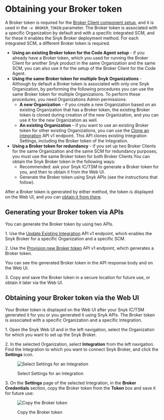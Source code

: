 # Obtaining your Broker token

A Broker token is required for the [Broker Client component setup](../step-5-setting-up-the-broker-client/step-5.2a-running-the-broker-client-without-the-code-snippet-display/), and it is used in the `-e BROKER_TOKEN` parameter. The Broker token is associated with a specific Organization by default and with a specific integrated SCM, and for these it enables the Snyk Broker deployment method. For each integrated SCM, a different Broker token is required.

* **Using an existing Broker token for the Code Agent setup** - if you already have a Broker token, which you used for running the Broker Client for another Snyk product in the same Organization and the same SCM, you can also use it for the setup of the Broker Client for the Code Agent.
* **Using the same Broker token for multiple Snyk Organizations** -\
  Although by default a Broker token is associated with only one Snyk Organization, by performing the following procedures you can use the same Broker token for multiple Organizations. To perform these procedures, you need Organizations Admin permissions:
  * **A new Organization** - if you create a new Organization based on an existing Organization that has a Broker token, the existing Broker token is cloned during creation of the new Organization, and you can use it for the new Organization as well.
  * **An existing Organization** – if you want to use an existing Broker token for other existing Organizations, you can use the [Clone an integration](https://snyk.docs.apiary.io/#reference/integrations/integration-cloning/clone-an-integration-\(with-settings-and-credentials\)) API v1 endpoint. This API clones existing Integration Settings, including the Broker token of the Integration.
* **Using a Broker token for redundancy** - if you set up two Broker Clients for the same Organization and the same SCM for redundancy purposes, you must use the same Broker token for both Broker Clients.You can obtain the Snyk Broker token in the following ways:
  * Recommended: ask your Snyk IC/TSM to generate a Broker token for you, and then to obtain it from the Web UI.
  * Generate the Broker token using Snyk APIs (see the instructions that follow).

After a Broker token is generated by either method, the token is displayed on the Web UI, and you can [obtain it from there](obtaining-your-broker-token.md#obtaining-your-broker-token-via-the-web-ui).

## **Generating your Broker token via APIs**

You can generate the Broker token by using two APIs.

1\. Use the [Update Existing Integration](https://snyk.docs.apiary.io/#reference/integrations/integration/update-existing-integration) API v1 endpoint, which enables the Snyk Broker for a specific Organization and a specific SCM.

2\. Use the [Provision new Broker token](https://snyk.docs.apiary.io/#reference/integrations/integration-broker-token-provisioning/provision-new-broker-token) API v1 endpoint, which generates a Broker token.

You can see the generated Broker token in the API response body and on the Web UI.

3\. Copy and save the Broker token in a secure location for future use, or obtain it later via the Web UI.

## **Obtaining your Broker token via the Web UI**

Your Broker token is displayed on the Web UI after your Snyk IC/TSM generated it for you or you generated it using Snyk APIs. The Broker token is associated with a specific Organization and a specific Integration.

1\. Open the Snyk Web UI and in the left navigation, select the Organization for which you want to set up the Snyk Broker.

2\. In the selected Organization, select **Integration** from the left navigation. Find the Integration to which you want to connect Snyk Broker, and click the **Settings** icon.

<figure><img src="../../../../../.gitbook/assets/Snyk Broker - Organization - Integrations page.png" alt="Select Settings for an Integration"><figcaption><p>Select Settings for an Integration</p></figcaption></figure>

3\. On the **Settings** page of the selected Integration, in the **Broker Credentials** section, copy the Broker token from the **Token** box and save it for future use:

<figure><img src="../../../../../.gitbook/assets/Snyk Broker - Broker Token - box.png" alt="Copy the Broker token"><figcaption><p>Copy the Broker token</p></figcaption></figure>
